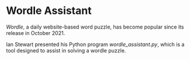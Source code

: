 # Wordle Assistant

*Wordle*, a daily website-based word puzzle, has become popular since its release in October 2021.

Ian Stewart presented his Python program *wordle_assistant.py*, which is a tool designed to assist in solving a wordle puzzle.
